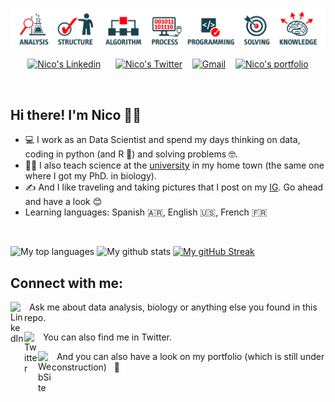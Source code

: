 ![Hero image](https://github.com/ntaxus/myportfolio/blob/main/images/data-science.jpg?raw=true)



<p align="center">
<a href="https://twitter.com/ntaxus"><img  alt="Nico's Linkedin"  src="https://cdn-icons-png.flaticon.com/512/145/145807.png" width="50" height="50" /></a>&nbsp; &nbsp; &nbsp;
<a href="https://twitter.com/ntaxus"><img  alt="Nico's Twitter"  src="https://cdn-icons-png.flaticon.com/512/733/733579.png" width="50" height="50" /></a>&nbsp;&nbsp;&nbsp;
<a href="mailto:nccaruso@gmail.com?subject=Hi, there"><img src="https://cdn-icons-png.flaticon.com/512/888/888853.png" width="50" height="50" alt="Gmail"/></a>&nbsp;&nbsp;&nbsp;
<a href="https://google.com"><img  alt="Nico's portfolio"  src="https://cdn-icons-png.flaticon.com/512/3059/3059997.png" width="50" height="50" /></a>
</p>

<br>


## Hi there! I'm Nico 🙋🏾



- 💻 I work as an Data Scientist and spend my days thinking on data, coding in python (and R :blue_heart:) and solving problems :nerd_face:. 
- :man_teacher: I also teach science at the [university](https://www.uns.edu.ar/) in my home town (the same one where I got my PhD. in biology). 
- ✍️ And I like traveling and taking pictures that I post on my [IG](https://www.instagram.com/sir_taxus/). Go ahead and have a look :blush:
- Learning languages: Spanish :argentina:, English :us:, French :fr:

<br>

![My top languages](https://github-readme-stats.anuraghazra1.vercel.app/api/top-langs/?username=ntaxus&layout=compact&theme=gotham)
![My github stats](https://github-readme-stats.vercel.app/api?username=ntaxus&show_icons=true&theme=gotham)
[![My gitHub Streak](https://github-readme-streak-stats.herokuapp.com?user=ntaxus&theme=gotham&mode=weekly)](https://git.io/streak-stats)

## Connect with me:

[<img align="left" alt="LinkedIn" width="22px" src="https://cdn-icons-png.flaticon.com/512/145/145807.png" />][linkedin] &nbsp; Ask me about data analysis, biology or anything else you found in this repo. 

[<img align="left" alt="Twitter" width="22px" src="https://cdn-icons-png.flaticon.com/512/733/733579.png" />][twitter] &nbsp; You can also find me in Twitter. 

[<img align="left" alt="WebSite" width="22px" src="https://cdn-icons-png.flaticon.com/512/3059/3059997.png" />][twitter] &nbsp; And you can also have a look on my portfolio (which is still under construction) &nbsp; :construction: 

<!-- This section you create this variables that are used above -->

[website]: https://google.com
[twitter]: https://twitter.com/ntaxus
[linkedin]: https://www.linkedin.com/in/nicolasccaruso/
